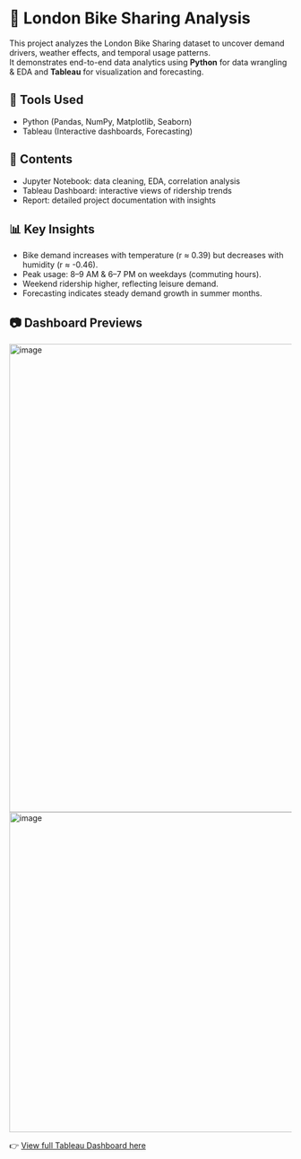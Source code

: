 
# 🚴 London Bike Sharing Analysis

This project analyzes the London Bike Sharing dataset to uncover demand drivers, weather effects, and temporal usage patterns.  
It demonstrates end-to-end data analytics using **Python** for data wrangling & EDA and **Tableau** for visualization and forecasting.

## 🔧 Tools Used
- Python (Pandas, NumPy, Matplotlib, Seaborn)
- Tableau (Interactive dashboards, Forecasting)

## 📂 Contents
- Jupyter Notebook: data cleaning, EDA, correlation analysis
- Tableau Dashboard: interactive views of ridership trends
- Report: detailed project documentation with insights

## 📊 Key Insights
- Bike demand increases with temperature (r ≈ 0.39) but decreases with humidity (r ≈ -0.46).
- Peak usage: 8–9 AM & 6–7 PM on weekdays (commuting hours).
- Weekend ridership higher, reflecting leisure demand.
- Forecasting indicates steady demand growth in summer months.

## 📷 Dashboard Previews
<img width="1426" height="835" alt="image" src="https://github.com/user-attachments/assets/69af0ee9-b074-4c81-aace-9efd5e66dc5d" />

<img width="940" height="571" alt="image" src="https://github.com/user-attachments/assets/0d49c2a4-e5a5-4233-b045-336093228de8" />


👉 [View full Tableau Dashboard here]([your-tableau-public-link](https://public.tableau.com/app/profile/jayati.gupta4196/viz/LondonBikeRidesTableaudashboard_17555792558970/Dashboard1?publish=yes))

